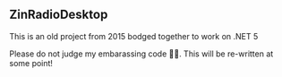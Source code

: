 ## ZinRadioDesktop

This is an old project from 2015 bodged together to work on .NET 5

Please do not judge my embarassing code 🤗😯. This will be re-written at some point!

